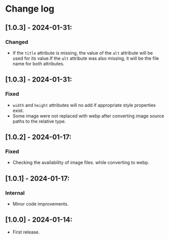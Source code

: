 # Change log

## [1.0.3] - 2024-01-31:
### Changed
- If the `title` attribute is missing, the value of the `alt` attribute will be used for its value.If the `alt` attribute was also missing, it will be the file name for both attributes.

## [1.0.3] - 2024-01-31:
### Fixed
- `width` and `height` attributes will no add if appropriate style properties exist.
- Some image were not replaced with webp after converting image source paths to the relative type.

## [1.0.2] - 2024-01-17:
### Fixed
- Checking the availability of image files. while converting to webp.

## [1.0.1] - 2024-01-17:
### Internal
- Minor code improvements.

## [1.0.0] - 2024-01-14:
- First release.

